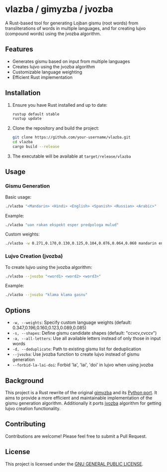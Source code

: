# vlazba / gimyzba / jvozba

A Rust-based tool for generating Lojban gismu (root words) from transliterations of words in multiple languages, and for creating lujvo (compound words) using the jvozba algorithm.

## Features

- Generates gismu based on input from multiple languages
- Creates lujvo using the jvozba algorithm
- Customizable language weighting
- Efficient Rust implementation

## Installation

1. Ensure you have Rust installed and up to date:

   ```bash
   rustup default stable
   rustup update
   ```

2. Clone the repository and build the project:

   ```bash
   git clone https://github.com/your-username/vlazba.git
   cd vlazba
   cargo build --release
   ```

3. The executable will be available at `target/release/vlazba`

## Usage

### Gismu Generation

Basic usage:

```bash
./vlazba "<Mandarin> <Hindi> <English> <Spanish> <Russian> <Arabic>"
```

Example:

```bash
./vlazba "uan rakan ekspekt esper predpologa mulud"
```

Custom weights:

```bash
./vlazba -w 0.271,0.170,0.130,0.125,0.104,0.076,0.064,0.060 mandarin english spanish hindi arabic bengali russian portuguese
```

### Lujvo Creation (jvozba)

To create lujvo using the jvozba algorithm:

```bash
./vlazba --jvozba "<word1> <word2> <word3>"
```

Example:

```bash
./vlazba --jvozba "klama klama gasnu"
```

## Options

- `-w, --weights`: Specify custom language weights (default: 0.347,0.196,0.160,0.123,0.089,0.085)
- `-s, --shapes`: Define gismu candidate shapes (default: "ccvcv,cvccv")
- `-a, --all-letters`: Use all available letters instead of only those in input words
- `-d, --deduplicate`: Path to existing gismu list for deduplication
- `--jvozba`: Use jvozba function to create lujvo instead of gismu generation
- `--forbid-la-lai-doi`: Forbid 'la', 'lai', 'doi' in lujvo when using jvozba

## Background

This project is a Rust rewrite of the original [gimyzba](https://github.com/teleological/gimyzba) and its [Python port](https://github.com/lynn/gimyzba). It aims to provide a more efficient and maintainable implementation of the gismu generation algorithm. Additionally it ports [jvozba](https://github.com/sozysozbot/sozysozbot_jvozba/tree/master) algorithm for getting lujvo creation functionality.

## Contributing

Contributions are welcome! Please feel free to submit a Pull Request.

## License

This project is licensed under the [GNU GENERAL PUBLIC LICENSE](LICENSE).
